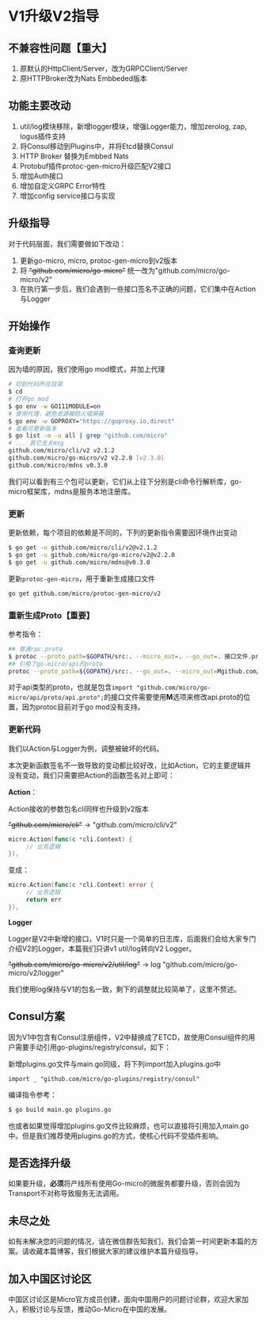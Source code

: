 # V1升级V2指导

## 不兼容性问题【重大】

1. 原默认的HttpClient/Server，改为GRPCClient/Server
2. 原HTTPBroker改为Nats Embbeded版本

## 功能主要改动

1. util/log模块移除，新增logger模块，增强Logger能力，增加zerolog, zap, logus插件支持
2. 将Consul移动到Plugins中，并将Etcd替换Consul
3. HTTP Broker 替换为Embbed Nats
4. Protobuf插件protoc-gen-micro升级匹配V2接口
5. 增加Auth接口
6. 增加自定义GRPC Error特性
7. 增加config service接口与实现

## 升级指导

对于代码层面，我们需要做如下改动：

1. 更新go-micro, micro, protoc-gen-micro到v2版本
2. 将 ~~"github.com/micro/go-micro"~~ 统一改为"github.com/micro/go-micro/v2"
3. 在执行第一步后，我们会遇到一些接口签名不正确的问题，它们集中在Action与Logger

## 开始操作

### 查询更新

因为墙的原因，我们使用go mod模式，并加上代理

```bash
# 切到代码所在目录
$ cd
# 打开go mod
$ go env -w GO111MODULE=on
# 使用代理，避免资源被防火墙屏蔽
$ go env -w GOPROXY="https://goproxy.io,direct"
# 查看可更新版本
$ go list -m -u all | grep "github.com/micro"
# ... 其它无关msg
github.com/micro/cli/v2 v2.1.2
github.com/micro/go-micro/v2 v2.2.0 [v2.3.0]
github.com/micro/mdns v0.3.0
```

我们可以看到有三个包可以更新，它们从上往下分别是cli命令行解析库，go-micro框架库，mdns是服务本地注册库。

### 更新

更新依赖，每个项目的依赖是不同的，下列的更新指令需要因环境作出变动

```bash
$ go get -u github.com/micro/cli/v2@v2.1.2
$ go get -u github.com/micro/go-micro/v2@v2.2.0
$ go get -u github.com/micro/mdns@v0.3.0
```

更新`protoc-gen-micro`，用于重新生成接口文件

```bash
go get github.com/micro/protoc-gen-micro/v2
```

### 重新生成Proto【重要】

参考指令：

```bash
## 普通rpc.proto
$ protoc --proto_path=$GOPATH/src:. --micro_out=. --go_out=. 接口文件.proto
## 引用了go-micro/api的proto
protoc --proto_path=${GOPATH}/src:. --go_out=. --micro_out=Mgithub.com/micro/go-micro/api/proto/api.proto=${GOPATH}/src/github.com/micro/go-micro/v2/api/proto:. 接口文件/api.proto
```

对于api类型的proto，也就是包含`import "github.com/micro/go-micro/api/proto/api.proto";`的接口文件需要使用**M**选项来修改api.proto的位置，因为protoc目前对于go mod没有支持。

### 更新代码

我们以Action与Logger为例，调整被破坏的代码。

本次更新函数签名不一致导致的变动都比较好改，比如Action，它的主要逻辑并没有变动，我们只需要把Action的函数签名对上即可：

**Action**：

Action接收的参数包名cli同样也升级到v2版本

~~"github.com/micro/cli"~~ -> "github.com/micro/cli/v2"

```go
micro.Action(func(c *cli.Context) {
	 // 业务逻辑
}),
```

变成：

```go
micro.Action(func(c *cli.Context) error {
     // 业务逻辑
     return err
}),
```

**Logger**

Logger是V2中新增的接口，V1时只是一个简单的日志库，后面我们会给大家专门介绍V2的Logger，本篇我们只讲v1 util/log转向V2 Logger。

~~"github.com/micro/go-micro/v2/util/log"~~ -> log "github.com/micro/go-micro/v2/logger"

我们使用log保持与V1的包名一致，剩下的调整就比较简单了，这里不赘述。

## Consul方案

因为V1中包含有Consul注册组件，V2中替换成了ETCD，故使用Consul组件的用户需要手动引用go-plugins/registry/consul，如下：

新增plugins.go文件与main.go同级，将下列import加入plugins.go中

```
import _ "github.com/micro/go-plugins/registry/consul"
```

编译指令参考：

```bash
$ go build main.go plugins.go
```

也或者如果觉得增加plugins.go文件比较麻烦，也可以直接将引用加入main.go中。但是我们推荐使用plugins.go的方式，使核心代码不受插件影响。

## 是否选择升级

如果要升级，**必须**将产线所有使用Go-micro的微服务都要升级，否则会因为Transport不对称导致服务无法调用。

## 未尽之处

如有未解决您的问题的情况，请在微信群告知我们，我们会第一时间更新本篇的方案。请收藏本篇博客，我们根据大家的建议维护本篇升级指导。

## 加入中国区讨论区

中国区讨论区是Micro官方成员创建，面向中国用户的问题讨论群，欢迎大家加入，积极讨论与反馈，推动Go-Micro在中国的发展。


